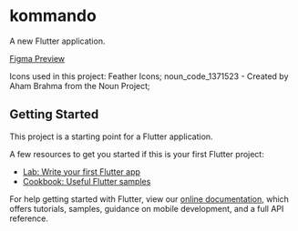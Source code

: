 # kommando

A new Flutter application. 

[Figma Preview](https://www.figma.com/file/eLdWRRwOknvj9YC7qe2p6P/Projeto-Kommando-2-2020?node-id=0%3A1)



Icons used in this project:
Feather Icons;
noun_code_1371523 - Created by Aham Brahma from the Noun Project;


## Getting Started

This project is a starting point for a Flutter application.

A few resources to get you started if this is your first Flutter project:

- [Lab: Write your first Flutter app](https://flutter.dev/docs/get-started/codelab)
- [Cookbook: Useful Flutter samples](https://flutter.dev/docs/cookbook)

For help getting started with Flutter, view our
[online documentation](https://flutter.dev/docs), which offers tutorials,
samples, guidance on mobile development, and a full API reference.